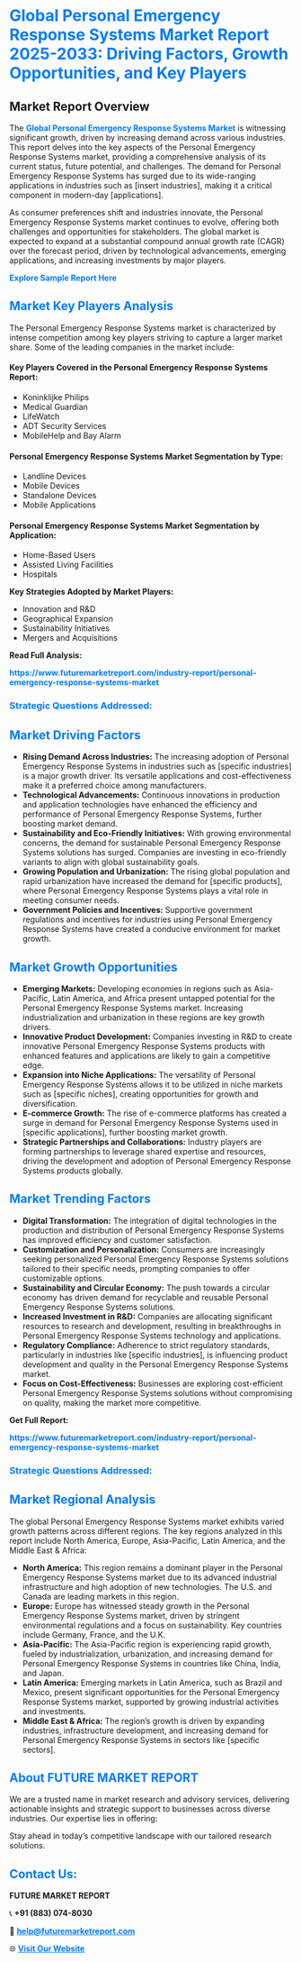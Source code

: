<h1 style="color: #007BFF;">Global Personal Emergency Response Systems Market Report 2025-2033: Driving Factors, Growth Opportunities, and Key Players</h1>

<section id="overview">
<h2>Market Report Overview</h2>
<p>The <a href="https://www.futuremarketreport.com/industry-report/personal-emergency-response-systems-market" style="color: #007BFF; text-decoration: none;"><strong>Global Personal Emergency Response Systems Market</strong></a> is witnessing significant growth, driven by increasing demand across various industries. This report delves into the key aspects of the Personal Emergency Response Systems market, providing a comprehensive analysis of its current status, future potential, and challenges. The demand for Personal Emergency Response Systems has surged due to its wide-ranging applications in industries such as [insert industries], making it a critical component in modern-day [applications].</p>
<p>As consumer preferences shift and industries innovate, the Personal Emergency Response Systems market continues to evolve, offering both challenges and opportunities for stakeholders. The global market is expected to expand at a substantial compound annual growth rate (CAGR) over the forecast period, driven by technological advancements, emerging applications, and increasing investments by major players.</p>
</section>

<section id="overview">
<p><a href="https://www.futuremarketreport.com/request-sample/reportId=77213" style="color: #007BFF; text-decoration: none;"><strong>Explore Sample Report Here</strong></a></p>
</section>

<section id="key-players">
<h2 style="color: #007BFF;">Market Key Players Analysis</h2>
<p>The Personal Emergency Response Systems market is characterized by intense competition among key players striving to capture a larger market share. Some of the leading companies in the market include:</p>
<h4>Key Players Covered in the Personal Emergency Response Systems Report:</h4>
<ul><li>Koninklijke Philips</li><li>Medical Guardian</li><li>LifeWatch</li><li>ADT Security Services</li><li>MobileHelp and Bay Alarm</li></ul>
<h4>Personal Emergency Response Systems Market Segmentation by Type:</h4>
<ul><li>Landline Devices</li><li>Mobile Devices</li><li>Standalone Devices</li><li>Mobile Applications</li></ul>

<h4>Personal Emergency Response Systems Market Segmentation by Application:</h4>
<ul><li>Home-Based Users</li><li>Assisted Living Facilities</li><li>Hospitals</li></ul>
<p><strong>Key Strategies Adopted by Market Players:</strong></p>
<ul>
<li>Innovation and R&D</li>
<li>Geographical Expansion</li>
<li>Sustainability Initiatives</li>
<li>Mergers and Acquisitions</li>
</ul>
</section>

<section>
<p><strong>Read Full Analysis: </strong></p><a href="https://www.futuremarketreport.com/industry-report/personal-emergency-response-systems-market" style="color: #007BFF; text-decoration: none;"><strong>https://www.futuremarketreport.com/industry-report/personal-emergency-response-systems-market</strong></a>
<h3 style="color: #007BFF;">Strategic Questions Addressed:</h3>
</section>

<section id="driving-factors">
<h2 style="color: #007BFF;">Market Driving Factors</h2>
<ul>
<li><strong>Rising Demand Across Industries:</strong> The increasing adoption of Personal Emergency Response Systems in industries such as [specific industries] is a major growth driver. Its versatile applications and cost-effectiveness make it a preferred choice among manufacturers.</li>
<li><strong>Technological Advancements:</strong> Continuous innovations in production and application technologies have enhanced the efficiency and performance of Personal Emergency Response Systems, further boosting market demand.</li>
<li><strong>Sustainability and Eco-Friendly Initiatives:</strong> With growing environmental concerns, the demand for sustainable Personal Emergency Response Systems solutions has surged. Companies are investing in eco-friendly variants to align with global sustainability goals.</li>
<li><strong>Growing Population and Urbanization:</strong> The rising global population and rapid urbanization have increased the demand for [specific products], where Personal Emergency Response Systems plays a vital role in meeting consumer needs.</li>
<li><strong>Government Policies and Incentives:</strong> Supportive government regulations and incentives for industries using Personal Emergency Response Systems have created a conducive environment for market growth.</li>
</ul>
</section>

<section id="growth-opportunities">
<h2 style="color: #007BFF;">Market Growth Opportunities</h2>
<ul>
<li><strong>Emerging Markets:</strong> Developing economies in regions such as Asia-Pacific, Latin America, and Africa present untapped potential for the Personal Emergency Response Systems market. Increasing industrialization and urbanization in these regions are key growth drivers.</li>
<li><strong>Innovative Product Development:</strong> Companies investing in R&D to create innovative Personal Emergency Response Systems products with enhanced features and applications are likely to gain a competitive edge.</li>
<li><strong>Expansion into Niche Applications:</strong> The versatility of Personal Emergency Response Systems allows it to be utilized in niche markets such as [specific niches], creating opportunities for growth and diversification.</li>
<li><strong>E-commerce Growth:</strong> The rise of e-commerce platforms has created a surge in demand for Personal Emergency Response Systems used in [specific applications], further boosting market growth.</li>
<li><strong>Strategic Partnerships and Collaborations:</strong> Industry players are forming partnerships to leverage shared expertise and resources, driving the development and adoption of Personal Emergency Response Systems products globally.</li>
</ul>
</section>

<section id="trending-factors">
<h2 style="color: #007BFF;">Market Trending Factors</h2>
<ul>
<li><strong>Digital Transformation:</strong> The integration of digital technologies in the production and distribution of Personal Emergency Response Systems has improved efficiency and customer satisfaction.</li>
<li><strong>Customization and Personalization:</strong> Consumers are increasingly seeking personalized Personal Emergency Response Systems solutions tailored to their specific needs, prompting companies to offer customizable options.</li>
<li><strong>Sustainability and Circular Economy:</strong> The push towards a circular economy has driven demand for recyclable and reusable Personal Emergency Response Systems solutions.</li>
<li><strong>Increased Investment in R&D:</strong> Companies are allocating significant resources to research and development, resulting in breakthroughs in Personal Emergency Response Systems technology and applications.</li>
<li><strong>Regulatory Compliance:</strong> Adherence to strict regulatory standards, particularly in industries like [specific industries], is influencing product development and quality in the Personal Emergency Response Systems market.</li>
<li><strong>Focus on Cost-Effectiveness:</strong> Businesses are exploring cost-efficient Personal Emergency Response Systems solutions without compromising on quality, making the market more competitive.</li>
</ul>
</section>

<section>
<p><strong>Get Full Report: </strong></p><a href="https://www.futuremarketreport.com/industry-report/personal-emergency-response-systems-market" style="color: #007BFF; text-decoration: none;"><strong>https://www.futuremarketreport.com/industry-report/personal-emergency-response-systems-market</strong></a>
<h3 style="color: #007BFF;">Strategic Questions Addressed:</h3>
</section>


<section id="regional-analysis">
<h2 style="color: #007BFF;">Market Regional Analysis</h2>
<p>The global Personal Emergency Response Systems market exhibits varied growth patterns across different regions. The key regions analyzed in this report include North America, Europe, Asia-Pacific, Latin America, and the Middle East & Africa:</p>
<ul>
<li><strong>North America:</strong> This region remains a dominant player in the Personal Emergency Response Systems market due to its advanced industrial infrastructure and high adoption of new technologies. The U.S. and Canada are leading markets in this region.</li>
<li><strong>Europe:</strong> Europe has witnessed steady growth in the Personal Emergency Response Systems market, driven by stringent environmental regulations and a focus on sustainability. Key countries include Germany, France, and the U.K.</li>
<li><strong>Asia-Pacific:</strong> The Asia-Pacific region is experiencing rapid growth, fueled by industrialization, urbanization, and increasing demand for Personal Emergency Response Systems in countries like China, India, and Japan.</li>
<li><strong>Latin America:</strong> Emerging markets in Latin America, such as Brazil and Mexico, present significant opportunities for the Personal Emergency Response Systems market, supported by growing industrial activities and investments.</li>
<li><strong>Middle East & Africa:</strong> The region’s growth is driven by expanding industries, infrastructure development, and increasing demand for Personal Emergency Response Systems in sectors like [specific sectors].</li>
</ul>
</section>

<footer>
<h2 style="color: #007BFF;">About FUTURE MARKET REPORT</h2>
<p>We are a trusted name in market research and advisory services, delivering actionable insights and strategic support to businesses across diverse industries. Our expertise lies in offering:</p>

<p>Stay ahead in today’s competitive landscape with our tailored research solutions.</p>

<h2 style="color: #007BFF;">Contact Us:</h2>
<p><strong>FUTURE MARKET REPORT</strong></p>
<p>📞 <strong>+91 (883) 074-8030</strong></p>
<p>📧 <strong><a href="mailto:help@futuremarketreport.com" style="color: #007BFF;">help@futuremarketreport.com</a></strong></p>
<p>🌐 <strong><a href="https://www.futuremarketreport.com/" style="color: #007BFF;">Visit Our Website</a></strong></p>
</footer>